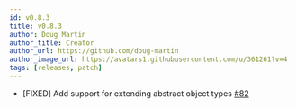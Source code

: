 ```yaml
---
id: v0.8.3
title: v0.8.3
author: Doug Martin
author_title: Creator
author_url: https://github.com/doug-martin
author_image_url: https://avatars1.githubusercontent.com/u/361261?v=4
tags: [releases, patch]
---
```


* [FIXED]  Add support for extending abstract object types [#82](https://github.com/doug-martin/nestjs-query/issues/82)
